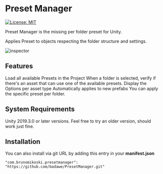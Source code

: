 # Preset Manager
[![License: MIT](https://img.shields.io/badge/License-MIT-brightgreen.svg)](https://github.com/badawe/PresetManager/blob/develop/LICENSE)

Preset Manager is the missing per folder preset for Unity.

Applies Preset to objects respecting the folder structure and settings.

![inspector](https://github.com/badawe/PresetManager/blob/master/Documentation~/general-usage.gif)

## Features
Load all available Presets in the Project
When a folder is selected, verify if there's an asset that can use one of the available presets.
Display the Options per asset type 
Automatically applies to new prefabs
You can apply the specific preset per folder.

## System Requirements
Unity 2019.3.0 or later versions. Feel free to try an older version, should work just fine.

## Installation
You can also install via git URL by adding this entry in your **manifest.json**
```
"com.brunomikoski.presetmanager": "https://github.com/badawe/PresetManager.git"
```
